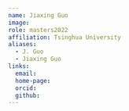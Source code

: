 ```yaml
---
name: Jiaxing Guo
image: 
role: masters2022
affiliation: Tsinghua University
aliases:
  - J. Guo
  - Jiaxing Guo
links:
  email: 
  home-page: 
  orcid: 
  github: 
---
```


